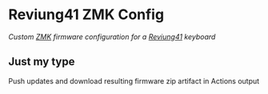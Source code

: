 # Reviung41 ZMK Config

_Custom [ZMK](https://github.com/zmkfirmware/zmk) firmware configuration for a [Reviung41](https://reviung.com/build-guide/391/) keyboard_

## Just my type

Push updates and download resulting firmware zip artifact in Actions output
